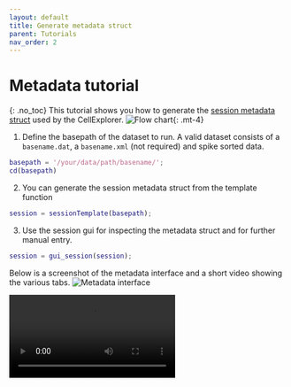 ```yaml
---
layout: default
title: Generate metadata struct
parent: Tutorials
nav_order: 2
---
```

# Metadata tutorial
{: .no_toc}
This tutorial shows you how to generate the [session metadata struct](https://petersenpeter.github.io/CellExplorer/datastructure/data-structure-and-format/#session-metadata) used by the CellExplorer. 
![Flow chart](https://buzsakilab.com/wp/wp-content/uploads/2020/05/Flowcharts_Metadata.png){: .mt-4}

1. Define the basepath of the dataset to run. A valid dataset consists of a `basename.dat`, a `basename.xml` (not required) and spike sorted data.
```m
basepath = '/your/data/path/basename/';
cd(basepath)
```

2. You can generate the session metadata struct from the template function
```m
session = sessionTemplate(basepath);
```

3. Use the session gui for inspecting the metadata struct and for further manual entry.
```m
session = gui_session(session);
```
Below is a screenshot of the metadata interface and a short video showing the various tabs.
![Metadata interface](https://buzsakilab.com/wp/wp-content/uploads/2019/11/Cell-Explorer-gui_session-general.png)


<video max-width="100%" height="auto" controls="controls">
  <source src="https://buzsakilab.com/wp/wp-content/uploads/2020/01/MetadataTutorial.mp4" type="video/mp4">
</video>
